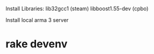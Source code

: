 Install Libraries:
lib32gcc1 (steam)
libboost1.55-dev (cpbo)

Install local arma 3 server
# rake devenv

